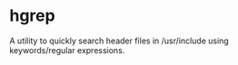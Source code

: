 # hgrep
A utility to quickly search header files in /usr/include using keywords/regular expressions.
